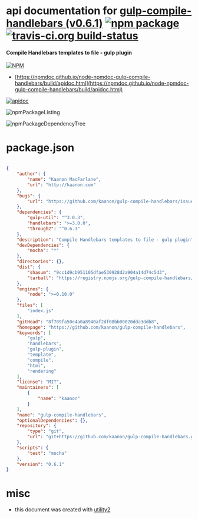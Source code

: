 # api documentation for  [gulp-compile-handlebars (v0.6.1)](https://github.com/kaanon/gulp-compile-handlebars)  [![npm package](https://img.shields.io/npm/v/npmdoc-gulp-compile-handlebars.svg?style=flat-square)](https://www.npmjs.org/package/npmdoc-gulp-compile-handlebars) [![travis-ci.org build-status](https://api.travis-ci.org/npmdoc/node-npmdoc-gulp-compile-handlebars.svg)](https://travis-ci.org/npmdoc/node-npmdoc-gulp-compile-handlebars)
#### Compile Handlebars templates to file - gulp plugin

[![NPM](https://nodei.co/npm/gulp-compile-handlebars.png?downloads=true&downloadRank=true&stars=true)](https://www.npmjs.com/package/gulp-compile-handlebars)

- [https://npmdoc.github.io/node-npmdoc-gulp-compile-handlebars/build/apidoc.html](https://npmdoc.github.io/node-npmdoc-gulp-compile-handlebars/build/apidoc.html)

[![apidoc](https://npmdoc.github.io/node-npmdoc-gulp-compile-handlebars/build/screenCapture.buildCi.browser.%252Ftmp%252Fbuild%252Fapidoc.html.png)](https://npmdoc.github.io/node-npmdoc-gulp-compile-handlebars/build/apidoc.html)

![npmPackageListing](https://npmdoc.github.io/node-npmdoc-gulp-compile-handlebars/build/screenCapture.npmPackageListing.svg)

![npmPackageDependencyTree](https://npmdoc.github.io/node-npmdoc-gulp-compile-handlebars/build/screenCapture.npmPackageDependencyTree.svg)



# package.json

```json

{
    "author": {
        "name": "Kaanon MacFarlane",
        "url": "http://kaanon.com"
    },
    "bugs": {
        "url": "https://github.com/kaanon/gulp-compile-handlebars/issues"
    },
    "dependencies": {
        "gulp-util": "^3.0.3",
        "handlebars": ">=3.0.0",
        "through2": "^0.6.3"
    },
    "description": "Compile Handlebars templates to file - gulp plugin",
    "devDependencies": {
        "mocha": "*"
    },
    "directories": {},
    "dist": {
        "shasum": "9cc1d9cb951105dfae530928d2a904a14d74c5d3",
        "tarball": "https://registry.npmjs.org/gulp-compile-handlebars/-/gulp-compile-handlebars-0.6.1.tgz"
    },
    "engines": {
        "node": ">=0.10.0"
    },
    "files": [
        "index.js"
    ],
    "gitHead": "8f709fa50e4a0a8940af2df08bb00020dda3ddb8",
    "homepage": "https://github.com/kaanon/gulp-compile-handlebars",
    "keywords": [
        "gulp",
        "handlebars",
        "gulp-plugin",
        "template",
        "compile",
        "html",
        "rendering"
    ],
    "license": "MIT",
    "maintainers": [
        {
            "name": "kaanon"
        }
    ],
    "name": "gulp-compile-handlebars",
    "optionalDependencies": {},
    "repository": {
        "type": "git",
        "url": "git+https://github.com/kaanon/gulp-compile-handlebars.git"
    },
    "scripts": {
        "test": "mocha"
    },
    "version": "0.6.1"
}
```



# misc
- this document was created with [utility2](https://github.com/kaizhu256/node-utility2)
